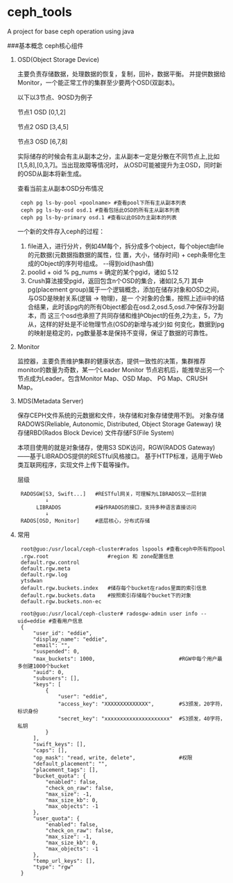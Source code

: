 # ceph_tools
A project for base ceph operation using java

###基本概念
ceph核心组件
1. OSD(Object Storage Device) 
    
    主要负责存储数据，处理数据的恢复，复制，回补，数据平衡。
    并提供数据给Monitor，一个能正常工作的集群至少要两个OSD(双副本)。
    
    以下以3节点、9OSD为例子
    
    节点1 OSD [0,1,2]
    
    节点2 OSD [3,4,5]
    
    节点3 OSD [6,7,8]
    
    实际储存的时候会有主从副本之分，主从副本一定是分散在不同节点上,比如[1,5,8],[0,3,7]。当出现故障等情况时，
    从OSD可能被提升为主OSD，同时新的OSD从副本将新生成。
    
    查看当前主从副本OSD分布情况
    
        ceph pg ls-by-pool <poolname> #查看pool下所有主从副本列表
        ceph pg ls-by-osd osd.1 #查看包括此OSD的所有主从副本列表
        ceph pg ls-by-primary osd.1 #查看以此OSD为主副本的列表
        
    一个新的文件存入ceph的过程：
    1. file进入，进行分片，例如4M每个，拆分成多个object，每个object由file的元数据(元数据指数据的属性，位
    置，大小，储存时间) + ceph条带化生成的Object的序列号组成。  --得到oid(hash值)
    2. poolid + oid % pg_nums = 确定的某个pgid，诸如 5.12
    3. Crush算法接受pgid，返回包含n个OSD的集合，诸如[2,5,7]
    其中pg(placement group)属于一个逻辑概念，添加在储存对象和OSD之间，与OSD是映射关系(逻辑 -> 物理)，是一
    个对象的合集，按照上述iii中的结合结果，此时该pg内的所有Object都会在osd.2,osd.5,osd.7中保存3分副本，而
    这三个osd也承担了共同存储和维护Object的任务,2为主，5，7为从，这样的好处是不论物理节点(OSD的新增与减少)如
    何变化，数据到pg的映射是稳定的，pg数量基本是保持不变得，保证了数据的可靠性。
    
2. Monitor

    监控器，主要负责维护集群的健康状态，提供一致性的决策，集群推荐monitor的数量为奇数，某一个Leader Monitor
    节点宕机后，能推举出另一个节点成为Leader。包含Monitor Map、OSD Map、
    PG Map、CRUSH Map。
    
3. MDS(Metadata Server)
    
    保存CEPH文件系统的元数据和文件，块存储和对象存储使用不到。
    对象存储RADOWS(Reliable, Autonomic, Distributed, Object Storage Gateway)
    块存储RBD(Rados Block Device)
    文件存储FS(File System)
    
    本项目使用的就是对象储存，使用S3 SDK访问，RGW(RADOS Gateway)——基于LIBRADOS提供的RESTful风格接口。
    基于HTTP标准，适用于Web类互联网程序，实现文件上传下载等操作。
    
    层级
    
        RADOSGW[S3, Swift...]   #RESTful网关，可理解为LIBRADOS又一层封装
                ↓
             LIBRADOS           #操作RADOS的接口，支持多种语言直接访问
                ↓
        RADOS[OSD, Monitor]     #底层核心，分布式存储       
        
4. 常用
    
        root@guo:/usr/local/ceph-cluster#rados lspools #查看ceph中所有的pool
        .rgw.root                   #region 和 zone配置信息
        default.rgw.control
        default.rgw.meta
        default.rgw.log
        ytsdwan
        default.rgw.buckets.index   #储存每个bucket在rados里面的索引信息
        default.rgw.buckets.data    #按照索引存储每个bucket下的对象
        default.rgw.buckets.non-ec
        
        root@guo:/usr/local/ceph-cluster# radosgw-admin user info --uid=eddie #查看用户信息
        {
            "user_id": "eddie",
            "display_name": "eddie",
            "email": "",
            "suspended": 0,
            "max_buckets": 1000,                           #RGW中每个用户最多创建1000个bucket
            "auid": 0,
            "subusers": [],
            "keys": [
                {
                    "user": "eddie",
                    "access_key": "XXXXXXXXXXXXXX",        #S3颁发，20字符，标识身份
                    "secret_key": "xxxxxxxxxxxxxxxxxxxxx"  #S3颁发，40字符，私钥
                }
            ],
            "swift_keys": [],
            "caps": [],
            "op_mask": "read, write, delete",              #权限
            "default_placement": "",
            "placement_tags": [],
            "bucket_quota": {
                "enabled": false,
                "check_on_raw": false,
                "max_size": -1,
                "max_size_kb": 0,
                "max_objects": -1
            },
            "user_quota": {
                "enabled": false,
                "check_on_raw": false,
                "max_size": -1,
                "max_size_kb": 0,
                "max_objects": -1
            },
            "temp_url_keys": [],
            "type": "rgw"
        }

    
    
    
